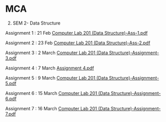 # MCA

2) SEM 2- Data Structure

Assignment 1 : 21 Feb 
[Computer Lab 201 (Data Structure)-Ass-1.pdf](https://github.com/shashwat425/MCA/files/8113739/Computer.Lab.201.Data.Structure.-Ass-1.pdf)

Assignment 2 : 23 Feb 
[Computer Lab 201 (Data Structure)-Ass-2.pdf](https://github.com/shashwat425/MCA/files/8126738/Computer.Lab.201.Data.Structure.-Ass-2.pdf)

Assignment 3 : 2 March 
[Computer Lab 201 (Data Structure)-Assignment-3.pdf](https://github.com/shashwat425/MCA/files/8239275/Computer.Lab.201.Data.Structure.-Assignment-3.pdf)

Assignment 4 : 7 March [Assignment 4.pdf](https://github.com/shashwat425/MCA/files/8239274/Assignment.4.pdf)

Assignment 5 : 9 March [Computer Lab 201 (Data Structure)-Assignment-5.pdf](https://github.com/shashwat425/MCA/files/8239271/Computer.Lab.201.Data.Structure.-Assignment-5.pdf)


Assignment 6 : 15 March [Computer Lab 201 (Data Structure)-Assignment-6.pdf](https://github.com/shashwat425/MCA/files/8247801/Computer.Lab.201.Data.Structure.-Assignment-6.pdf)

Assignment 7 : 16 March [Computer Lab 201 (Data Structure)-Assignment-7.pdf](https://github.com/shashwat425/MCA/files/8261159/Computer.Lab.201.Data.Structure.-Assignment-7.pdf)
